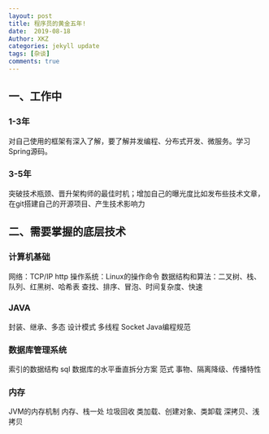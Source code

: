 ```yaml
---
layout: post
title: 程序员的黄金五年!
date:  2019-08-18
Author: XKZ
categories: jekyll update
tags: [杂谈]
comments: true
---
```

## 一、工作中
### 1-3年
对自己使用的框架有深入了解，要了解并发编程、分布式开发、微服务。学习Spring源码。
### 3-5年
突破技术瓶颈、晋升架构师的最佳时机；增加自己的曝光度比如发布些技术文章，在git搭建自己的开源项目、产生技术影响力
## 二、需要掌握的底层技术
### 计算机基础
网络：TCP/IP http
操作系统：Linux的操作命令
数据结构和算法：二叉树、栈、队列、红黑树、哈希表
              查找、排序、冒泡、时间复杂度、快速
### JAVA
封装、继承、多态
设计模式
多线程
Socket
Java编程规范
### 数据库管理系统
索引的数据结构
sql
数据库的水平垂直拆分方案
范式
事物、隔离降级、传播特性
### 内存
JVM的内存机制
内存、栈一处
垃圾回收
类加载、创建对象、类卸载
深拷贝、浅拷贝
 
